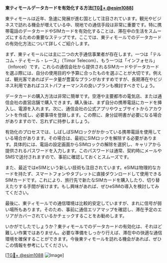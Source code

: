 **東ティモールデータカードを有効化する方法[[TG💪+ @esim1088](https://t.me/s/esim1088)]**

東ティモールは近年、急速に発展が進む国として注目されています。観光やビジネスで訪れる機会が増えている中、現地での通信手段は非常に重要です。特に携帯電話のデータカードやSIMカードを有効化することは、滞在中の生活をスムーズにするための重要なステップです。ここでは、東ティモールでのデータカードの有効化方法について詳しくご紹介します。

まず、東ティモールには主に二つの大手通信事業者が存在します。一つは「テルコム・ティモール・レース」（Timor Telecom）、もう一つは「インフォセル」（Inforcel）です。これらの通信会社から提供されるSIMカードやデータカードを選ぶ際には、自分の使用目的や予算に合ったものを選ぶことが大切です。例えば、観光客であればデータ量が豊富なプランがおすすめですが、長期滞在やビジネス利用であればコストパフォーマンスの良いプランも検討すべきでしょう。

データカードの購入方法は非常に簡単です。空港や主要都市の電気店、または通信会社の直営店舗で購入できます。購入後は、まず自分の携帯電話にカードを挿入し、電源を入れます。次に、通信会社の公式アプリやウェブサイトからアカウントを作成し、必要事項を登録します。この際に、身分証明書が必要になる場合がありますので、忘れずに持参しましょう。

有効化のプロセスでは、しばしばSIMロックがかかっている携帯電話を使用している場合があります。その場合は、最初にSIMロックを解除する必要があります。具体的には、電話の設定画面からSIMロックの解除を選択し、キャリアから提供されるパスワードを入力します。このパスワードは通常、契約時にメールやSMSで送付されますので、事前に確認しておくとスムーズです。

また、最近ではeSIMという新しい技術も注目されています。eSIMは物理的なカードを持たず、スマートフォンやタブレットに直接ダウンロードして使用できるSIMカードです。これにより、旅行先で新たなSIMカードを購入したり、切り替えたりする手間が省けます。もし興味があれば、ぜひeSIMの導入を検討してみてください。

最後に、東ティモールでの通信環境は比較的安定していますが、まれに信号が弱い場所もあります。そのため、事前に通信エリアマップを確認し、滞在予定のエリアがカバーされているかチェックすることをお勧めします。

いかがでしたでしょうか？東ティモールでのデータカードの有効化は、それほど難しい作業ではありません。必要な準備をしっかり行えば、滞在中の快適な通信環境を確保することができます。今後東ティモールを訪れる機会があれば、ぜひこの情報を参考にしてください。

[[TG💪+ @esim1088](https://t.me/s/esim1088) ![Image](https://i.postimg.cc/Y0z9fWf4/image.png)]